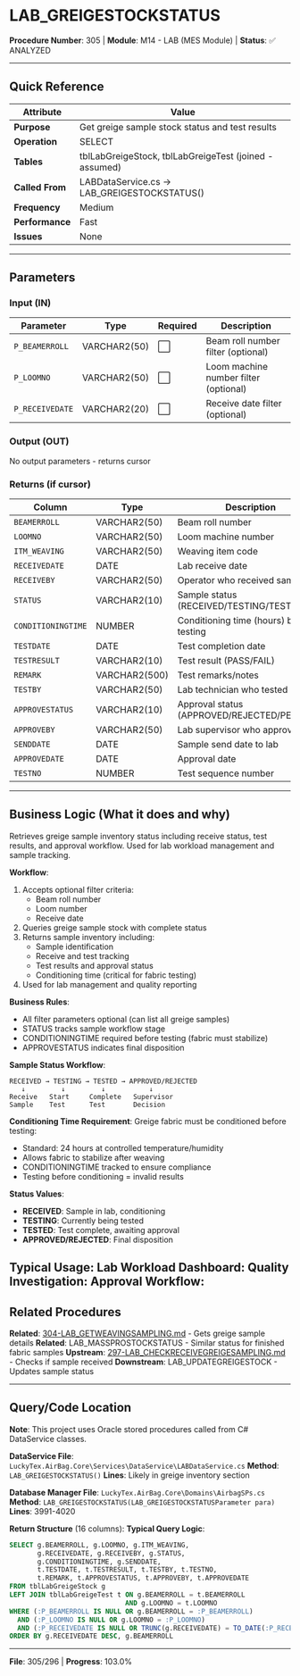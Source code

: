 # LAB_GREIGESTOCKSTATUS

**Procedure Number**: 305 | **Module**: M14 - LAB (MES Module) | **Status**: ✅ ANALYZED

---

## Quick Reference

| Attribute | Value |
|-----------|-------|
| **Purpose** | Get greige sample stock status and test results |
| **Operation** | SELECT |
| **Tables** | tblLabGreigeStock, tblLabGreigeTest (joined - assumed) |
| **Called From** | LABDataService.cs → LAB_GREIGESTOCKSTATUS() |
| **Frequency** | Medium |
| **Performance** | Fast |
| **Issues** | None |

---

## Parameters

### Input (IN)

| Parameter | Type | Required | Description |
|-----------|------|----------|-------------|
| `P_BEAMERROLL` | VARCHAR2(50) | ⬜ | Beam roll number filter (optional) |
| `P_LOOMNO` | VARCHAR2(50) | ⬜ | Loom machine number filter (optional) |
| `P_RECEIVEDATE` | VARCHAR2(20) | ⬜ | Receive date filter (optional) |

### Output (OUT)

No output parameters - returns cursor

### Returns (if cursor)

| Column | Type | Description |
|--------|------|-------------|
| `BEAMERROLL` | VARCHAR2(50) | Beam roll number |
| `LOOMNO` | VARCHAR2(50) | Loom machine number |
| `ITM_WEAVING` | VARCHAR2(50) | Weaving item code |
| `RECEIVEDATE` | DATE | Lab receive date |
| `RECEIVEBY` | VARCHAR2(50) | Operator who received sample |
| `STATUS` | VARCHAR2(10) | Sample status (RECEIVED/TESTING/TESTED) |
| `CONDITIONINGTIME` | NUMBER | Conditioning time (hours) before testing |
| `TESTDATE` | DATE | Test completion date |
| `TESTRESULT` | VARCHAR2(10) | Test result (PASS/FAIL) |
| `REMARK` | VARCHAR2(500) | Test remarks/notes |
| `TESTBY` | VARCHAR2(50) | Lab technician who tested |
| `APPROVESTATUS` | VARCHAR2(10) | Approval status (APPROVED/REJECTED/PENDING) |
| `APPROVEBY` | VARCHAR2(50) | Lab supervisor who approved |
| `SENDDATE` | DATE | Sample send date to lab |
| `APPROVEDATE` | DATE | Approval date |
| `TESTNO` | NUMBER | Test sequence number |

---

## Business Logic (What it does and why)

Retrieves greige sample inventory status including receive status, test results, and approval workflow. Used for lab workload management and sample tracking.

**Workflow**:
1. Accepts optional filter criteria:
   - Beam roll number
   - Loom number
   - Receive date
2. Queries greige sample stock with complete status
3. Returns sample inventory including:
   - Sample identification
   - Receive and test tracking
   - Test results and approval status
   - Conditioning time (critical for fabric testing)
4. Used for lab management and quality reporting

**Business Rules**:
- All filter parameters optional (can list all greige samples)
- STATUS tracks sample workflow stage
- CONDITIONINGTIME required before testing (fabric must stabilize)
- APPROVESTATUS indicates final disposition

**Sample Status Workflow**:
```
RECEIVED → TESTING → TESTED → APPROVED/REJECTED
   ↓         ↓         ↓           ↓
Receive   Start     Complete   Supervisor
Sample    Test      Test       Decision
```

**Conditioning Time Requirement**:
Greige fabric must be conditioned before testing:
- Standard: 24 hours at controlled temperature/humidity
- Allows fabric to stabilize after weaving
- CONDITIONINGTIME tracked to ensure compliance
- Testing before conditioning = invalid results

**Status Values**:
- **RECEIVED**: Sample in lab, conditioning
- **TESTING**: Currently being tested
- **TESTED**: Test complete, awaiting approval
- **APPROVED/REJECTED**: Final disposition

**Typical Usage**:
**Lab Workload Dashboard**:
**Quality Investigation**:
**Approval Workflow**:
---

## Related Procedures

**Related**: [304-LAB_GETWEAVINGSAMPLING.md](./304-LAB_GETWEAVINGSAMPLING.md) - Gets greige sample details
**Related**: LAB_MASSPROSTOCKSTATUS - Similar status for finished fabric samples
**Upstream**: [297-LAB_CHECKRECEIVEGREIGESAMPLING.md](./297-LAB_CHECKRECEIVEGREIGESAMPLING.md) - Checks if sample received
**Downstream**: LAB_UPDATEGREIGESTOCK - Updates sample status

---

## Query/Code Location

**Note**: This project uses Oracle stored procedures called from C# DataService classes.

**DataService File**: `LuckyTex.AirBag.Core\Services\DataService\LABDataService.cs`
**Method**: `LAB_GREIGESTOCKSTATUS()`
**Lines**: Likely in greige inventory section

**Database Manager File**: `LuckyTex.AirBag.Core\Domains\AirbagSPs.cs`
**Method**: `LAB_GREIGESTOCKSTATUS(LAB_GREIGESTOCKSTATUSParameter para)`
**Lines**: 3991-4020

**Return Structure** (16 columns):
**Typical Query Logic**:
```sql
SELECT g.BEAMERROLL, g.LOOMNO, g.ITM_WEAVING,
       g.RECEIVEDATE, g.RECEIVEBY, g.STATUS,
       g.CONDITIONINGTIME, g.SENDDATE,
       t.TESTDATE, t.TESTRESULT, t.TESTBY, t.TESTNO,
       t.REMARK, t.APPROVESTATUS, t.APPROVEBY, t.APPROVEDATE
FROM tblLabGreigeStock g
LEFT JOIN tblLabGreigeTest t ON g.BEAMERROLL = t.BEAMERROLL
                             AND g.LOOMNO = t.LOOMNO
WHERE (:P_BEAMERROLL IS NULL OR g.BEAMERROLL = :P_BEAMERROLL)
  AND (:P_LOOMNO IS NULL OR g.LOOMNO = :P_LOOMNO)
  AND (:P_RECEIVEDATE IS NULL OR TRUNC(g.RECEIVEDATE) = TO_DATE(:P_RECEIVEDATE, 'YYYY-MM-DD'))
ORDER BY g.RECEIVEDATE DESC, g.BEAMERROLL
```

---

**File**: 305/296 | **Progress**: 103.0%
